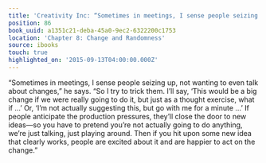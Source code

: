 ```yaml
---
title: 'Creativity Inc: “Sometimes in meetings, I sense people seizing up, not wanti…'
position: 86
book_uuid: a1351c21-deba-45a0-9ec2-6322200c1753
location: 'Chapter 8: Change and Randomness'
source: ibooks
touch: true
highlighted_on: '2015-09-13T04:00:00.000Z'
---
```


“Sometimes in meetings, I sense people seizing up, not wanting to even talk about changes,” he says. “So I try to trick them. I’ll say, ‘This would be a big change if we were really going to do it, but just as a thought exercise, what if …’ Or, ‘I’m not actually suggesting this, but go with me for a minute …’ If people anticipate the production pressures, they’ll close the door to new ideas—so you have to pretend you’re not actually going to do anything, we’re just talking, just playing around. Then if you hit upon some new idea that clearly works, people are excited about it and are happier to act on the change.”